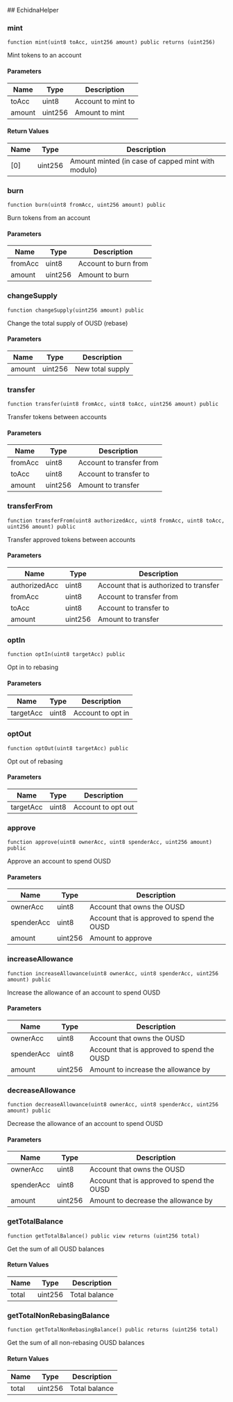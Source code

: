 ﻿﻿## EchidnaHelper


### mint

```solidity
function mint(uint8 toAcc, uint256 amount) public returns (uint256)
```

Mint tokens to an account



#### Parameters

| Name | Type | Description |
| ---- | ---- | ----------- |
| toAcc | uint8 | Account to mint to |
| amount | uint256 | Amount to mint |

#### Return Values

| Name | Type | Description |
| ---- | ---- | ----------- |
| [0] | uint256 | Amount minted (in case of capped mint with modulo) |

### burn

```solidity
function burn(uint8 fromAcc, uint256 amount) public
```

Burn tokens from an account



#### Parameters

| Name | Type | Description |
| ---- | ---- | ----------- |
| fromAcc | uint8 | Account to burn from |
| amount | uint256 | Amount to burn |


### changeSupply

```solidity
function changeSupply(uint256 amount) public
```

Change the total supply of OUSD (rebase)



#### Parameters

| Name | Type | Description |
| ---- | ---- | ----------- |
| amount | uint256 | New total supply |


### transfer

```solidity
function transfer(uint8 fromAcc, uint8 toAcc, uint256 amount) public
```

Transfer tokens between accounts



#### Parameters

| Name | Type | Description |
| ---- | ---- | ----------- |
| fromAcc | uint8 | Account to transfer from |
| toAcc | uint8 | Account to transfer to |
| amount | uint256 | Amount to transfer |


### transferFrom

```solidity
function transferFrom(uint8 authorizedAcc, uint8 fromAcc, uint8 toAcc, uint256 amount) public
```

Transfer approved tokens between accounts



#### Parameters

| Name | Type | Description |
| ---- | ---- | ----------- |
| authorizedAcc | uint8 | Account that is authorized to transfer |
| fromAcc | uint8 | Account to transfer from |
| toAcc | uint8 | Account to transfer to |
| amount | uint256 | Amount to transfer |


### optIn

```solidity
function optIn(uint8 targetAcc) public
```

Opt in to rebasing



#### Parameters

| Name | Type | Description |
| ---- | ---- | ----------- |
| targetAcc | uint8 | Account to opt in |


### optOut

```solidity
function optOut(uint8 targetAcc) public
```

Opt out of rebasing



#### Parameters

| Name | Type | Description |
| ---- | ---- | ----------- |
| targetAcc | uint8 | Account to opt out |


### approve

```solidity
function approve(uint8 ownerAcc, uint8 spenderAcc, uint256 amount) public
```

Approve an account to spend OUSD



#### Parameters

| Name | Type | Description |
| ---- | ---- | ----------- |
| ownerAcc | uint8 | Account that owns the OUSD |
| spenderAcc | uint8 | Account that is approved to spend the OUSD |
| amount | uint256 | Amount to approve |


### increaseAllowance

```solidity
function increaseAllowance(uint8 ownerAcc, uint8 spenderAcc, uint256 amount) public
```

Increase the allowance of an account to spend OUSD



#### Parameters

| Name | Type | Description |
| ---- | ---- | ----------- |
| ownerAcc | uint8 | Account that owns the OUSD |
| spenderAcc | uint8 | Account that is approved to spend the OUSD |
| amount | uint256 | Amount to increase the allowance by |


### decreaseAllowance

```solidity
function decreaseAllowance(uint8 ownerAcc, uint8 spenderAcc, uint256 amount) public
```

Decrease the allowance of an account to spend OUSD



#### Parameters

| Name | Type | Description |
| ---- | ---- | ----------- |
| ownerAcc | uint8 | Account that owns the OUSD |
| spenderAcc | uint8 | Account that is approved to spend the OUSD |
| amount | uint256 | Amount to decrease the allowance by |


### getTotalBalance

```solidity
function getTotalBalance() public view returns (uint256 total)
```

Get the sum of all OUSD balances




#### Return Values

| Name | Type | Description |
| ---- | ---- | ----------- |
| total | uint256 | Total balance |

### getTotalNonRebasingBalance

```solidity
function getTotalNonRebasingBalance() public returns (uint256 total)
```

Get the sum of all non-rebasing OUSD balances




#### Return Values

| Name | Type | Description |
| ---- | ---- | ----------- |
| total | uint256 | Total balance |

